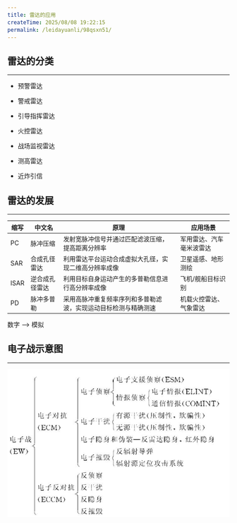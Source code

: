 ```yaml
---
title: 雷达的应用
createTime: 2025/08/08 19:22:15
permalink: /leidayuanli/98qsxn51/
---
```


## **雷达的分类**
---

* 预警雷达

* 警戒雷达

* 引导指挥雷达

* 火控雷达

* 战场监视雷达

* 测高雷达

* 近炸引信

## **雷达的发展**
---

| 缩写 | 中文名               | 原理                                                                 | 应用场景                 |
|------|----------------------|----------------------------------------------------------------------|--------------------------|
| PC   | 脉冲压缩             | 发射宽脉冲信号并通过匹配滤波压缩，提高距离分辨率                     | 军用雷达、汽车毫米波雷达 |
| SAR  | 合成孔径雷达         | 利用雷达平台运动合成虚拟大孔径，实现二维高分辨率成像                 | 卫星遥感、地形测绘       |
| ISAR | 逆合成孔径雷达       | 利用目标自身运动产生的多普勒信息进行高分辨率成像                     | 飞机/舰船目标识别        |
| PD   | 脉冲多普勒           | 采用高脉冲重复频率序列和多普勒滤波，实现运动目标检测与精确测速       | 机载火控雷达、气象雷达   |

数字 --> 模拟

## **电子战示意图**
---

![电子战示意图](picture/电子战示意图.jpg)